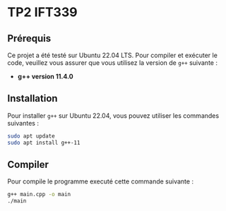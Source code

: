 # TP2 IFT339

## Prérequis

Ce projet a été testé sur Ubuntu 22.04 LTS. Pour compiler et exécuter le code, veuillez vous assurer que vous utilisez la version de `g++` suivante :

- **g++ version 11.4.0**

## Installation

Pour installer `g++` sur Ubuntu 22.04, vous pouvez utiliser les commandes suivantes :

```bash
sudo apt update
sudo apt install g++-11

```

## Compiler

Pour compile le programme executé cette commande suivante :

```bash
g++ main.cpp -o main
./main
```

